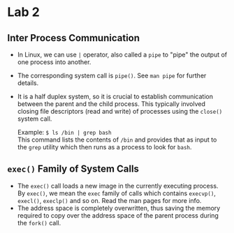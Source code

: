 # Lab 2

## Inter Process Communication

- In Linux, we can use `|` operator, also called a `pipe` to "pipe" the output of one process into another.
- The corresponding system call is `pipe()`. See `man pipe` for further details.
- It is a half duplex system, so it is crucial to establish communication between the parent and the child process. This typically involved closing file descriptors (read and write) of processes using the `close()` system call.

    Example: `$ ls /bin | grep bash`   
    This command lists the contents of `/bin` and provides that as input to the `grep` utility which then runs as a process to look for `bash`.

## `exec()` Family of System Calls

- The `exec()` call loads a new image in the currently executing process. By `exec()`, we mean the `exec` family of calls which contains `execvp()`, `execl()`, `execlp()` and so on. Read the man pages for more info.
- The address space is completely overwritten, thus saving the memory required to copy over the address space of the parent process during the `fork()` call.